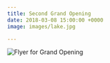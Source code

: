 ```yaml
---
title: Second Grand Opening
date: 2018-03-08 15:00:00 +0000
image: images/lake.jpg

---
```

![Flyer for Grand Opening](/uploads/fb-flyer.jpg)